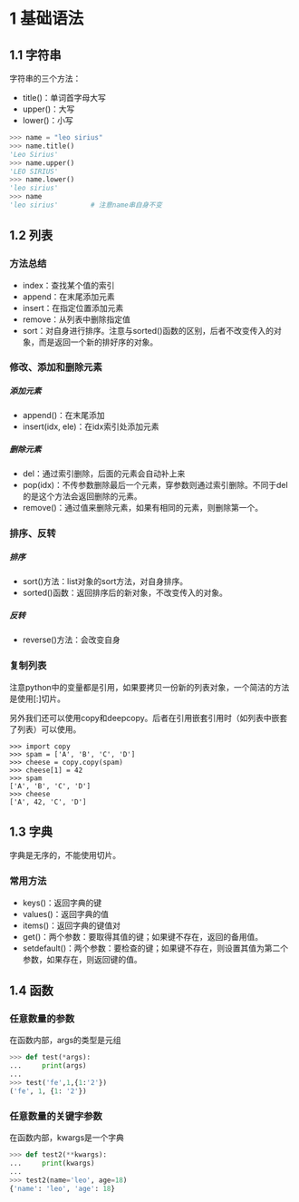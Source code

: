 # 1 基础语法

## 1.1 字符串

字符串的三个方法：

- title()：单词首字母大写
- upper()：大写
- lower()：小写

```python
>>> name = "leo sirius"
>>> name.title()
'Leo Sirius'
>>> name.upper()
'LEO SIRIUS'
>>> name.lower()
'leo sirius'
>>> name
'leo sirius'        # 注意name串自身不变
```

## 1.2 列表

### 方法总结

- index：查找某个值的索引
- append：在末尾添加元素
- insert：在指定位置添加元素
- remove：从列表中删除指定值
- sort：对自身进行排序。注意与sorted()函数的区别，后者不改变传入的对象，而是返回一个新的排好序的对象。

### 修改、添加和删除元素

##### 添加元素

- append()：在末尾添加
- insert(idx, ele)：在idx索引处添加元素

##### 删除元素

- del：通过索引删除，后面的元素会自动补上来
- pop(idx)：不传参数删除最后一个元素，穿参数则通过索引删除。不同于del的是这个方法会返回删除的元素。
- remove()：通过值来删除元素，如果有相同的元素，则删除第一个。

### 排序、反转

##### 排序

- sort()方法：list对象的sort方法，对自身排序。
- sorted()函数：返回排序后的新对象，不改变传入的对象。

##### 反转

- reverse()方法：会改变自身

### 复制列表

注意python中的变量都是引用，如果要拷贝一份新的列表对象，一个简洁的方法是使用[:]切片。

另外我们还可以使用copy和deepcopy。后者在引用嵌套引用时（如列表中嵌套了列表）可以使用。

```
>>> import copy
>>> spam = ['A', 'B', 'C', 'D']
>>> cheese = copy.copy(spam)
>>> cheese[1] = 42
>>> spam
['A', 'B', 'C', 'D']
>>> cheese
['A', 42, 'C', 'D']
```

## 1.3 字典

字典是无序的，不能使用切片。

### 常用方法

- keys()：返回字典的键
- values()：返回字典的值
- items()：返回字典的键值对
- get()：两个参数：要取得其值的键；如果键不存在，返回的备用值。
- setdefault()：两个参数：要检查的键；如果键不存在，则设置其值为第二个参数，如果存在，则返回键的值。

## 1.4 函数

### 任意数量的参数

在函数内部，args的类型是元组

```python
>>> def test(*args):
...     print(args)
... 
>>> test('fe',1,{1:'2'})
('fe', 1, {1: '2'})
```

### 任意数量的关键字参数

在函数内部，kwargs是一个字典

```python
>>> def test2(**kwargs):
...     print(kwargs)
... 
>>> test2(name='leo', age=18)
{'name': 'leo', 'age': 18}
```

